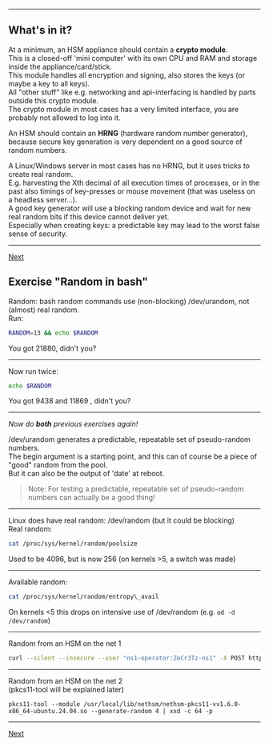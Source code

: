 ------------------------------
## What's in it?
At a minimum, an HSM appliance should contain a **crypto module**.\
This is a closed-off 'mini computer' with its own CPU and RAM and
storage inside the appliance/card/stick.\
This module handles all encryption and signing, also stores the keys (or
maybe a key to all keys).\
All "other stuff" like e.g. networking and api-interfacing is handled
by parts outside this crypto module.\
The crypto module in most cases has a very limited interface, you are probably not allowed to log into it.

An HSM should contain an **HRNG** (hardware random number generator),\
because secure key generation is very dependent on a good source of random numbers.

A Linux/Windows server in most cases has no HRNG, but it uses tricks to
create real random.\
E.g. harvesting the Xth decimal of all execution times of processes, or
in the past also timings of key-presses or mouse movement (that was useless on a headless server...).\
A good key generator will use a blocking random device and wait for new
real random bits if this device cannot deliver yet.\
Especially when creating keys: a predictable key may lead to the worst false sense of security.

------------
[Next](https://github.com/niek-sidn/hsm_workshop_nethsm/blob/main/Slide07.md)

## Exercise "Random in bash"
Random: bash random commands use (non-blocking) /dev/urandom, not (almost) real random.\
Run:
```bash
RANDOM=13 && echo $RANDOM
```
You got 21880, didn't you?

---
Now run twice:
```bash
echo $RANDOM
```
You got 9438 and 11869 , didn't you?

---
*Now do **both** previous exercises again!*

/dev/urandom generates a predictable, repeatable set of pseudo-random numbers.\
The begin argument is a starting point, and this can of course be a piece of "good" random from the pool.\
But it can also be the output of 'date' at reboot.
> Note: For testing a predictable, repeatable set of pseudo-random numbers can actually be a good thing!

---
Linux does have real random: /dev/random (but it could be blocking)\
Real random:
```bash
cat /proc/sys/kernel/random/poolsize
```
Used to be 4096, but is now 256 (on kernels >5, a switch was made)

---
Available random:
```bash
cat /proc/sys/kernel/random/entropy\_avail
```
On kernels <5 this drops on intensive use of /dev/random (e.g. `od -d /dev/random`)

---
Random from an HSM on the net 1  
```bash
curl --silent --insecure --user "ns1~operator:ZeCr3Tz-ns1" -X POST https://10.103.187.86:32768/api/v1/random -H 'accept: application/json' -H 'Content-Type: application/json' -d '{ "length": 4 }' | jq -r .random | base64 -d | xxd -p -c 64
```

---
Random from an HSM on the net 2  
(pkcs11-tool will be explained later)  
```
pkcs11-tool --module /usr/local/lib/nethsm/nethsm-pkcs11-vv1.6.0-x86_64-ubuntu.24.04.so --generate-random 4 | xxd -c 64 -p
```

---------------
[Next](https://github.com/niek-sidn/hsm_workshop_nethsm/blob/main/Slide07.md)

